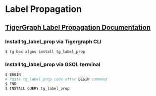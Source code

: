 # Label Propagation
## [TigerGraph Label Propagation Documentation](https://docs.tigergraph.com/tigergraph-platform-overview/graph-algorithm-library#label-propagation)

### Install tg_label_prop via Tigergraph CLI

```bash
$ tg box algos install tg_label_prop
```

### Install tg_label_prop via GSQL terminal

```bash
$ BEGIN
# Paste tg_label_prop code after BEGIN command
$ END 
$ INSTALL QUERY tg_label_prop
```